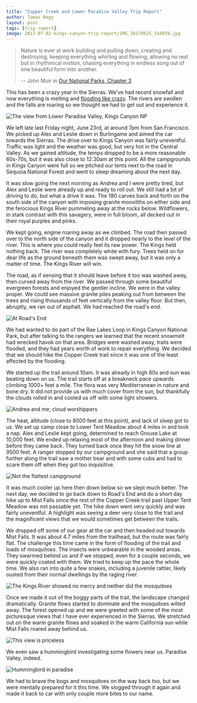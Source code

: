```yaml
---
title: "Copper Creek and Lower Paradise Valley Trip Report"
author: Tamas Nagy
layout: post
tags: [trip report]
image: 2017-07-02-kings-canyon-trip-report/IMG_20170625_134939.jpg
---
```


> Nature is ever at work building and pulling down, creating and destroying, keeping everything whirling and flowing, allowing no rest but in rhythmical motion, chasing everything in endless song out of one beautiful form into another.
>
> -- John Muir in [Our National Parks, Chapter 3](http://vault.sierraclub.org/john_muir_exhibit/writings/our_national_parks/chapter_3.aspx)

This has been a crazy year in the Sierras. We've had record snowfall and now
everything is melting and [flooding like crazy](http://www.latimes.com/local/lanow/la-me-ln-kings-river-flooding-snowpack-20170626-story.html).
The rivers are swollen and the falls are roaring so we thought we had to get out
and experience it.

![The view from Lower Paradise Valley, Kings Canyon NP](/assets/images/2017-07-02-kings-canyon-trip-report/IMG_20170625_134943.jpg)

We left late last Friday night, June 23rd, at around 7pm from San Francisco. We
picked up Alex and Leslie down in Burlingame and aimed the car towards the
Sierras. The drive over to Kings Canyon was fairly uneventful. Traffic was light
and the weather was good, but very hot in the Central Valley. As we gained
altitude, the temps dropped to be a more reasonable 60s-70s, but it was also
close to 12:30am at this point. All the campgrounds in Kings Canyon were full
so we pitched our tents next to the road in Sequoia National Forest and went to
sleep dreaming about the next day.

It was slow going the next morning as Andrea and I were pretty tired, but Alex
and Leslie were already up and ready to roll out. We still had a bit of driving
to do, but what a drive it was. The 180 carves back and forth on the south side
of the canyon with imposing granite monoliths on either side and the ferocious
Kings River pummeling away at the rocks below. Wildflowers, in stark contrast
with this savagery, were in full bloom, all decked out in their royal purples
and pinks.

We kept going, engine roaring away as we climbed. The road then passed over to the
north side of the canyon and it dropped nearly to the level of the river. This
is where you could really feel its raw power. The Kings held nothing back. The
river was completely white with fury. Trees held on for dear life as the ground
beneath them was swept away, but it was only a matter of time. The Kings River
will win.

The road, as if sensing that it should leave before it too was washed away, then
curved away from the river. We passed through some beautiful evergreen forests
and enjoyed the gentler incline. We were in the valley proper. We could see
massive granite piles peaking out from between the trees and rising thousands of
feet vertically from the valley floor. But then, abruptly, we ran out of asphalt.
We had reached the road's end.

![At Road's End](/assets/images/2017-07-02-kings-canyon-trip-report/IMG_20170624_095843.jpg)

We had wanted to do part of the Rae Lakes Loop in Kings Canyon National Park, but
after talking to the rangers we learned that the recent snowmelt had wrecked
havok on that area. Bridges were washed away, trails were flooded, and they had
years worth of work to repair everything. We decided that we should hike the
Copper Creek trail since it was one of the least affected by the flooding.

We started up the trail around 10am. It was already in high 80s and sun was
beating down on us. The trail starts off at a breakneck pace upwards climbing
1000+ feet a mile. The flora was very Mediterranean in nature and bone dry. It
did not provide us with much cover from the sun, but thankfully the clouds
rolled in and cooled us off with some light showers.

![Andrea and me; cloud worshippers](/assets/images/2017-07-02-kings-canyon-trip-report/IMG_20170624_135938.jpg)

The heat, altitude (close to 8000 feet at this point), and lack of sleep got to
us. We set up camp close to Lower Tent Meadow about 4 miles in and took a nap.
Alex and Leslie kept going, determined to reach Grouse Lake at 10,000 feet. We
ended up relaxing most of the afternoon and making dinner before they came back.
They turned back once they hit the snow line at 9500 feet. A ranger stopped by
our campground and she said that a group further along the trail saw a mother
bear and with some cubs and had to scare them off when they got too inquisitive.

![Not the flattest campground](/assets/images/2017-07-02-kings-canyon-trip-report/IMG_20170624_203101.jpg)

It was much cooler up here then down below so we slept much better. The next day,
we decided to go back down to Road's End and do a short day hike up to Mist Falls
since the rest of the Copper Creek trail past Upper Tent Meadow was not passable
yet. The hike down went very quickly and was fairly uneventful. A highlight was
seeing a deer very close to the trail and the magnificent views that we would
sometimes get between the trails.

We dropped off some of our gear at the car and then headed out towards Mist
Falls. It was about 4.7 miles from the trailhead, but the route was fairly flat.
The challenge this time came in the form of flooding of the trail and loads of
mosquitoes. The insects were unbearable in the wooded areas. They swarmed behind
us and if we stopped, even for a couple seconds, we were quickly coated with them.
We tried to keep up the pace the whole time. We also ran into quite a few snakes,
including a juvenile rattler, likely ousted from their normal dwellings by the
raging river.

![The Kings River showed no mercy and neither did the mosquitoes](/assets/images/2017-07-02-kings-canyon-trip-report/IMG_20170625_133449.jpg)

Once we made it out of the boggy parts of the trail, the landscape
changed dramatically. Granite flows started to dominate and the mosquitoes wilted
away. The forest opened up and we were greeted with some of the most picturesque
views that I have ever experienced in the Sierras. We stretched out on the warm
granite flows and soaked in the warm California sun while Mist Falls roared away
behind us.

![This view is priceless](/assets/images/2017-07-02-kings-canyon-trip-report/IMG_20170625_134939.jpg)

We even saw a hummingbird investigating some flowers near us. Paradise Valley, indeed.

![Hummingbird in paradise](/assets/images/2017-07-02-kings-canyon-trip-report/IMG_20170625_135724.jpg)

We had to brave the bogs and mosquitoes on the way back too, but we were
mentally prepared for it this time. We slogged through it again and made it back
to car with only couple more bites to our name.

